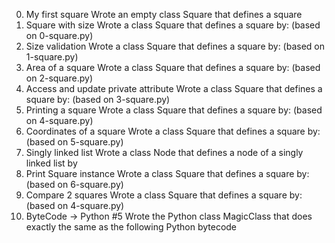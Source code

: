 0. My first square
Wrote an empty class Square that defines a square
1. Square with size
Wrote a class Square that defines a square by: (based on 0-square.py)
2. Size validation
Wrote a class Square that defines a square by: (based on 1-square.py)
3. Area of a square
Wrote a class Square that defines a square by: (based on 2-square.py)
4. Access and update private attribute
Wrote a class Square that defines a square by: (based on 3-square.py)
5. Printing a square
Wrote a class Square that defines a square by: (based on 4-square.py)
6. Coordinates of a square
Wrote a class Square that defines a square by: (based on 5-square.py)
7. Singly linked list
Wrote a class Node that defines a node of a singly linked list by
8. Print Square instance
Wrote a class Square that defines a square by: (based on 6-square.py)
9. Compare 2 squares
Wrote a class Square that defines a square by: (based on 4-square.py)
10. ByteCode -> Python #5
Wrote the Python class MagicClass that does exactly the same as the following Python bytecode
